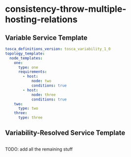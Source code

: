 # consistency-throw-multiple-hosting-relations



## Variable Service Template

```yaml linenums="1"
tosca_definitions_version: tosca_variability_1_0
topology_template:
  node_templates:
    one:
      type: one
      requirements:
        - host:
            node: two
            conditions: true
        - host:
            node: three
            conditions: true
    two:
      type: two
    three:
      type: three

```



## Variability-Resolved Service Template

```yaml linenums="1"

```


TODO: add all the remaining stuff
